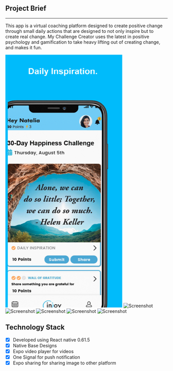 ## Project Brief

----

This app is a virtual coaching platform designed to create positive change through small daily actions that are designed to not only inspire but to create real change. My Challenge Creator uses the latest in positive psychology and gamification to take heavy lifting out of creating change, and makes it fun.

![Screenshot](https://github.com/tbiinfotech/ChallengeCreator-ReactNative/blob/main/Images/1.png)
![Screenshot](https://github.com/tbiinfotech/ChallengeCreator-ReactNative/blob/main/Images/2.png)
![Screenshot](https://github.com/tbiinfotech/ChallengeCreator-ReactNative/blob/main/Images/3.png)
![Screenshot](https://github.com/tbiinfotech/ChallengeCreator-ReactNative/blob/main/Images/4.png)
![Screenshot](https://github.com/tbiinfotech/ChallengeCreator-ReactNative/blob/main/Images/5.png)
![Screenshot](https://github.com/tbiinfotech/ChallengeCreator-ReactNative/blob/main/Images/6.png)

## Technology Stack

- [x] Developed using React native 0.61.5
- [x] Native Base Designs
- [x] Expo video player for videos 
- [x] One Signal for push notification
- [x] Expo sharing for sharing image to other platform
